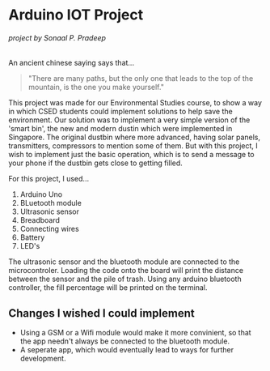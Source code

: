 Arduino IOT Project
===================
###### project by Sonaal P. Pradeep

An ancient chinese saying says that...
 > "There are many paths, but the only one that leads to the top of the mountain, is the one you make yourself."


This project was made for our Environmental Studies course, to show a way in which CSED students could implement solutions to help save the environment. Our solution was to implement a very simple version of the 'smart bin', the new and modern dustin which were implemented in Singapore. The original dustbin where more advanced, having solar panels, transmitters, compressors to mention some of them. But with this project, I wish to implement just the basic operation, which is to send a message to your phone if the dustbin gets close to getting filled. 


For this project, I used...
1. Arduino Uno
2. BLuetooth module
3. Ultrasonic sensor
4. Breadboard
5. Connecting wires
6. Battery
7. LED's
   

The ultrasonic sensor and the bluetooth module are connected to the microcontroler. Loading the code onto the board will print the distance between the sensor and the pile of trash. Using any arduino bluetooth controller, the fill percentage will be printed on the terminal.


Changes I wished I could implement
-----------------------------------

* Using a GSM or a Wifi module would make it more convinient, so that the app needn't always be connected to the bluetooth module.
* A seperate app, which would eventually lead to ways for further development.
